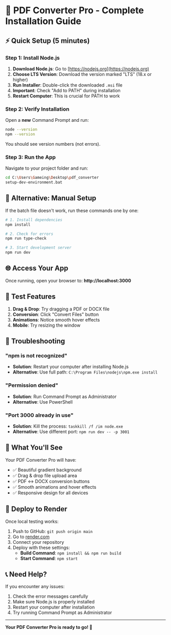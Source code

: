# 🚀 PDF Converter Pro - Complete Installation Guide

## ⚡ Quick Setup (5 minutes)

### Step 1: Install Node.js
1. **Download Node.js**: Go to [https://nodejs.org](https://nodejs.org)
2. **Choose LTS Version**: Download the version marked "LTS" (18.x or higher)
3. **Run Installer**: Double-click the downloaded `.msi` file
4. **Important**: Check "Add to PATH" during installation
5. **Restart Computer**: This is crucial for PATH to work

### Step 2: Verify Installation
Open a **new** Command Prompt and run:
```bash
node --version
npm --version
```
You should see version numbers (not errors).

### Step 3: Run the App
Navigate to your project folder and run:
```bash
cd C:\Users\Gameing\Desktop\pdf_converter
setup-dev-environment.bat
```

## 🔧 Alternative: Manual Setup

If the batch file doesn't work, run these commands one by one:

```bash
# 1. Install dependencies
npm install

# 2. Check for errors
npm run type-check

# 3. Start development server
npm run dev
```

## 🌐 Access Your App

Once running, open your browser to:
**http://localhost:3000**

## 🧪 Test Features

1. **Drag & Drop**: Try dragging a PDF or DOCX file
2. **Conversion**: Click "Convert Files" button
3. **Animations**: Notice smooth hover effects
4. **Mobile**: Try resizing the window

## 🚨 Troubleshooting

### "npm is not recognized"
- **Solution**: Restart your computer after installing Node.js
- **Alternative**: Use full path: `C:\Program Files\nodejs\npm.exe install`

### "Permission denied"
- **Solution**: Run Command Prompt as Administrator
- **Alternative**: Use PowerShell

### "Port 3000 already in use"
- **Solution**: Kill the process: `taskkill /f /im node.exe`
- **Alternative**: Use different port: `npm run dev -- -p 3001`

## 📱 What You'll See

Your PDF Converter Pro will have:
- ✅ Beautiful gradient background
- ✅ Drag & drop file upload area
- ✅ PDF ↔ DOCX conversion buttons
- ✅ Smooth animations and hover effects
- ✅ Responsive design for all devices

## 🚀 Deploy to Render

Once local testing works:
1. Push to GitHub: `git push origin main`
2. Go to [render.com](https://render.com)
3. Connect your repository
4. Deploy with these settings:
   - **Build Command**: `npm install && npm run build`
   - **Start Command**: `npm start`

## 📞 Need Help?

If you encounter any issues:
1. Check the error messages carefully
2. Make sure Node.js is properly installed
3. Restart your computer after installation
4. Try running Command Prompt as Administrator

---

**Your PDF Converter Pro is ready to go! 🎉**
